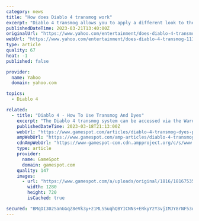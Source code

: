 ```yaml
---
category: news
title: "How does Diablo 4 transmog work"
excerpt: "Diablo 4 transmog allows you to apply a different look to the armor pieces and items you have equipped, while still retaining the stats and abilities of the originals. This means that if you find an ..."
publishedDateTime: 2023-03-21T13:40:00Z
originalUrl: "https://www.yahoo.com/entertainment/does-diablo-4-transmog-111108239.html"
webUrl: "https://www.yahoo.com/entertainment/does-diablo-4-transmog-111108239.html"
type: article
quality: 67
heat: -1
published: false

provider:
  name: Yahoo
  domain: yahoo.com

topics:
  - Diablo 4

related:
  - title: "Diablo 4 - How To Use Transmog And Dyes"
    excerpt: "The Diablo 4 transmog system can be accessed via the Wardrobe, which is found in the Kyovashad inn. You'll visit this city early in the campaign. Anyway, given that Kyovashad is the main hub in the ..."
    publishedDateTime: 2023-03-18T21:13:00Z
    webUrl: "https://www.gamespot.com/articles/diablo-4-transmog-dyes-pigments-guide/1100-6512474/"
    ampWebUrl: "https://www.gamespot.com/amp-articles/diablo-4-transmog-dyes-pigments-guide/1100-6512474/"
    cdnAmpWebUrl: "https://www-gamespot-com.cdn.ampproject.org/c/s/www.gamespot.com/amp-articles/diablo-4-transmog-dyes-pigments-guide/1100-6512474/"
    type: article
    provider:
      name: GameSpot
      domain: gamespot.com
    quality: 147
    images:
      - url: "https://www.gamespot.com/a/uploads/original/1816/18167535/4114504-diablo4transmogdyespigmentsguide-.jpg"
        width: 1280
        height: 720
        isCached: true

secured: "BMqDI302SanGGqZ8eVk3y+z1MLS5uqhQBYICNNs+ERkyYzY3vjIMJY8rNF53qUhavupvpsm0EsWxbazG4IMLteWojetnr+tmoanUY2XKdZ5RNO5sfTlYP0oi8S1qrA3jp9u2IyElDKMJg3QDSEaOOj+jWxXKhc4aW3eNLIDKJYtbUmT0NVkwb94HPHI0aji2SWsD1dh5Qcc+5Ymb00B2F79+wEPiVRMsTKzvB+kcTrhN2mPz5AXQPPgxBAzduFdpPiQ+PqtpaU1JO3sqXDti9+w9tx5vpl7JafaQTV43Q79p0fawJa7dXWnhnuHQna7qkiD4OSe17eNj5R6421pgbmz23SsEcybla9MQrT9JLiU=;4p0AetTemJBsHf2U+17Ppg=="
---
```


